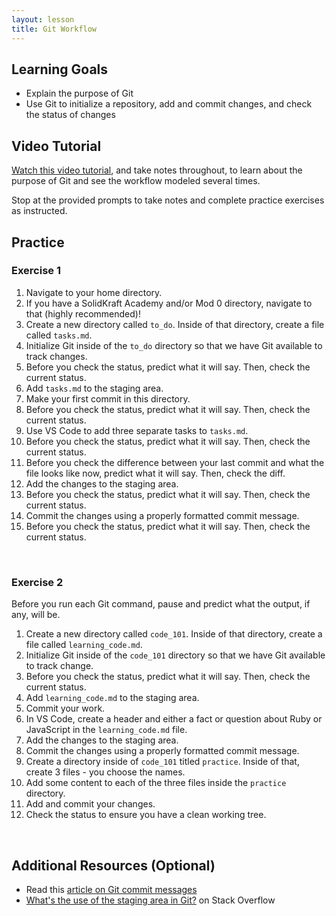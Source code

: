 ```yaml
---
layout: lesson
title: Git Workflow
---
```


## Learning Goals

- Explain the purpose of Git
- Use Git to initialize a repository, add and commit changes, and check the status of changes

## Video Tutorial

<a href="https://thoughtbot.com/upcase/videos/git-getting-to-confident" target="_blank">Watch this video tutorial</a>, and take notes throughout, to learn about the purpose of Git and see the workflow modeled several times. 

Stop at the provided prompts to take notes and complete practice exercises as instructed.

## Practice

<div class="s-card">
  <h3>Exercise 1</h3>
  <ol>
    <li>Navigate to your home directory.</li>
    <li>If you have a SolidKraft Academy and/or Mod 0 directory, navigate to that (highly recommended)!</li>
    <li>Create a new directory called <code>to_do</code>. Inside of that directory, create a file called <code>tasks.md</code>.</li>
    <li>Initialize Git inside of the <code>to_do</code> directory so that we have Git available to track changes.</li>
    <li>Before you check the status, predict what it will say. Then, check the current status.</li>
    <li>Add <code>tasks.md</code> to the staging area.</li>
    <li>Make your first commit in this directory.</li>
    <li>Before you check the status, predict what it will say. Then, check the current status.</li>
    <li>Use VS Code to add three separate tasks to <code>tasks.md</code>.</li>
    <li>Before you check the status, predict what it will say. Then, check the current status.</li>
    <li>Before you check the difference between your last commit and what the file looks like now, predict what it will say. Then, check the diff.</li>
    <li>Add the changes to the staging area.</li>
    <li>Before you check the status, predict what it will say. Then, check the current status.</li>
    <li>Commit the changes using a properly formatted commit message.</li>
    <li>Before you check the status, predict what it will say. Then, check the current status.</li>
  </ol>
</div>
<br>

<div class="s-card">
  <h3>Exercise 2</h3>
  <p>Before you run each Git command, pause and predict what the output, if any, will be.</p>
  <ol>
    <li>Create a new directory called <code>code_101</code>. Inside of that directory, create a file called <code>learning_code.md</code>.</li>
    <li>Initialize Git inside of the <code>code_101</code> directory so that we have Git available to track change.</li>
    <li>Before you check the status, predict what it will say. Then, check the current status.</li>
    <li>Add <code>learning_code.md</code> to the staging area.</li>
    <li>Commit your work.</li>
    <li>In VS Code, create a header and either a fact or question about Ruby or JavaScript in the  <code>learning_code.md</code> file.</li>
    <li>Add the changes to the staging area.</li>
    <li>Commit the changes using a properly formatted commit message.</li>
    <li>Create a directory inside of <code>code_101</code> titled <code>practice</code>. Inside of that, create 3 files - you choose the names.</li>
    <li>Add some content to each of the three files inside the <code>practice</code> directory.</li>
    <li>Add and commit your changes.</li>
    <li>Check the status to ensure you have a clean working tree.</li>
  </ol>
</div>
<br>

## Additional Resources (Optional)

- Read this <a href="https://chris.beams.io/posts/git-commit/" target="_blank">article on Git commit messages</a>
- <a href="https://stackoverflow.com/questions/49228209/whats-the-use-of-the-staging-area-in-git" target="_blank">What's the use of the staging area in Git?</a> on Stack Overflow

<br><br>
